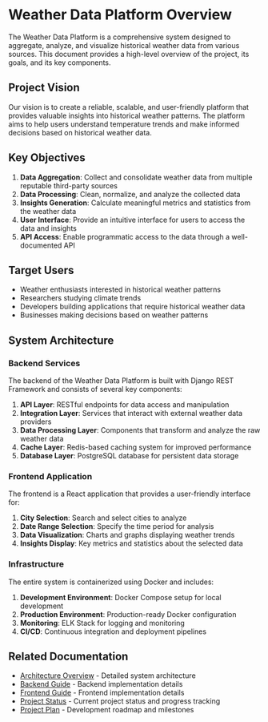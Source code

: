 # Weather Data Platform Overview

The Weather Data Platform is a comprehensive system designed to aggregate, analyze, and visualize historical weather data from various sources. This document provides a high-level overview of the project, its goals, and its key components.

## Project Vision

Our vision is to create a reliable, scalable, and user-friendly platform that provides valuable insights into historical weather patterns. The platform aims to help users understand temperature trends and make informed decisions based on historical weather data.

## Key Objectives

1. **Data Aggregation**: Collect and consolidate weather data from multiple reputable third-party sources
2. **Data Processing**: Clean, normalize, and analyze the collected data
3. **Insights Generation**: Calculate meaningful metrics and statistics from the weather data
4. **User Interface**: Provide an intuitive interface for users to access the data and insights
5. **API Access**: Enable programmatic access to the data through a well-documented API

## Target Users

- Weather enthusiasts interested in historical weather patterns
- Researchers studying climate trends
- Developers building applications that require historical weather data
- Businesses making decisions based on weather patterns

## System Architecture

### Backend Services

The backend of the Weather Data Platform is built with Django REST Framework and consists of several key components:

1. **API Layer**: RESTful endpoints for data access and manipulation
2. **Integration Layer**: Services that interact with external weather data providers
3. **Data Processing Layer**: Components that transform and analyze the raw weather data
4. **Cache Layer**: Redis-based caching system for improved performance
5. **Database Layer**: PostgreSQL database for persistent data storage

### Frontend Application

The frontend is a React application that provides a user-friendly interface for:

1. **City Selection**: Search and select cities to analyze
2. **Date Range Selection**: Specify the time period for analysis
3. **Data Visualization**: Charts and graphs displaying weather trends
4. **Insights Display**: Key metrics and statistics about the selected data

### Infrastructure

The entire system is containerized using Docker and includes:

1. **Development Environment**: Docker Compose setup for local development
2. **Production Environment**: Production-ready Docker configuration
3. **Monitoring**: ELK Stack for logging and monitoring
4. **CI/CD**: Continuous integration and deployment pipelines

## Related Documentation

- [Architecture Overview](../architecture/overview.md) - Detailed system architecture
- [Backend Guide](../components/backend/overview.md) - Backend implementation details
- [Frontend Guide](../components/frontend/overview.md) - Frontend implementation details
- [Project Status](./status.md) - Current project status and progress tracking
- [Project Plan](./plan.md) - Development roadmap and milestones